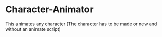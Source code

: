 # Character-Animator
This animates any character (The character has to be made or new and without an animate script)
